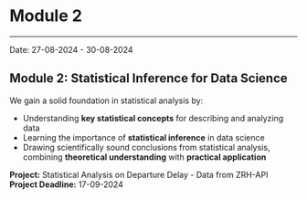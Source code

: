 # Module 2
---
Date: 27-08-2024 - 30-08-2024

## Module 2: Statistical Inference for Data Science
We gain a solid foundation in statistical analysis by:
- Understanding **key statistical concepts** for describing and analyzing data
- Learning the importance of **statistical inference** in data science
- Drawing scientifically sound conclusions from statistical analysis, combining **theoretical understanding** with **practical application**

**Project:** Statistical Analysis on Departure Delay - Data from ZRH-API  
**Project Deadline:** 17-09-2024
